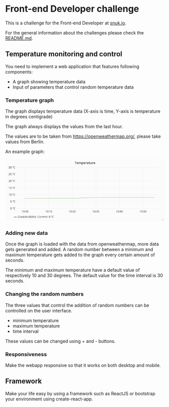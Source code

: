 # Front-end Developer challenge

This is a challenge for the Front-end Developer at [snuk.io](http://snuk.io).

For the general information about the challenges please check the [README.md](/README.md).

## Temperature monitoring and control

You need to implement a web application that features following components:
- A graph showing temperature data
- Input of parameters that control random temperature data

### Temperature graph

The graph displays temperature data (X-axis is time, Y-axis is temperature in degrees centigrade)

The graph always displays the values from the last hour.

The values are to be taken from https://openweathermap.org/, please take values from Berlin.

An example graph:

![Image of services](/temperature-graph.png)

### Adding new data

Once the graph is loaded with the data from openweathermap, more data gets generated and added.
A random number between a minimum and maximum temperature gets added to the graph every certain amount of seconds.

The minimum and maximum temperature have a default value of respectively 10 and 30 degrees.
The default value for the time interval is 30 seconds.

### Changing the random numbers

The three values that control the addition of random numbers can be controlled on the user interface.
- minimum temperature
- maximum temperature
- time interval

These values can be changed using + and - buttons.

### Responsiveness

Make the webapp responsive so that it works on both desktop and mobile.

## Framework

Make your life easy by using a framework such as ReactJS or bootstrap your environment using create-react-app.
